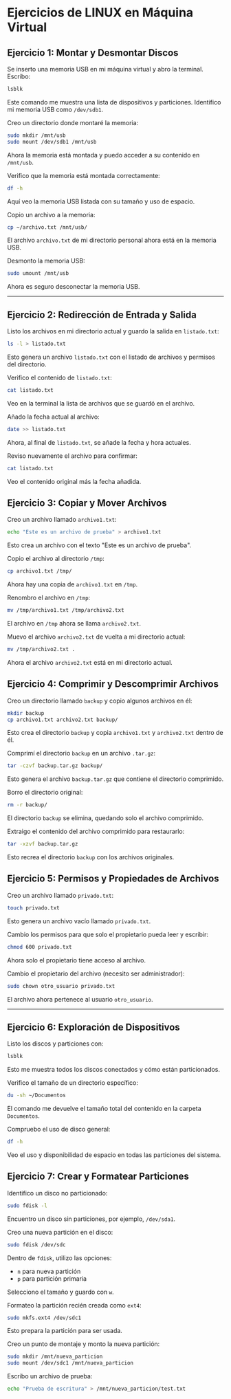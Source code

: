# Ejercicios de LINUX en Máquina Virtual 

## Ejercicio 1: Montar y Desmontar Discos

 Se inserto una memoria USB en mi máquina virtual y abro la terminal. Escribo:

```bash
lsblk
```

Este comando me muestra una lista de dispositivos y particiones. Identifico mi memoria USB como `/dev/sdb1`.

Creo un directorio donde montaré la memoria:

```bash
sudo mkdir /mnt/usb
sudo mount /dev/sdb1 /mnt/usb
```

Ahora la memoria está montada y puedo acceder a su contenido en `/mnt/usb`.

Verifico que la memoria está montada correctamente:

```bash
df -h
```

Aquí veo la memoria USB listada con su tamaño y uso de espacio.

Copio un archivo a la memoria:

```bash
cp ~/archivo.txt /mnt/usb/
```

El archivo `archivo.txt` de mi directorio personal ahora está en la memoria USB.

Desmonto la memoria USB:

```bash
sudo umount /mnt/usb
```

Ahora es seguro desconectar la memoria USB.

---

## Ejercicio 2: Redirección de Entrada y Salida

Listo los archivos en mi directorio actual y guardo la salida en `listado.txt`:

```bash
ls -l > listado.txt
```

Esto genera un archivo `listado.txt` con el listado de archivos y permisos del directorio.

Verifico el contenido de `listado.txt`:

```bash
cat listado.txt
```

Veo en la terminal la lista de archivos que se guardó en el archivo.

Añado la fecha actual al archivo:

```bash
date >> listado.txt
```

Ahora, al final de `listado.txt`, se añade la fecha y hora actuales.

Reviso nuevamente el archivo para confirmar:

```bash
cat listado.txt
```

Veo el contenido original más la fecha añadida.

## Ejercicio 3: Copiar y Mover Archivos

Creo un archivo llamado `archivo1.txt`:

```bash
echo "Este es un archivo de prueba" > archivo1.txt
```

Esto crea un archivo con el texto "Este es un archivo de prueba".

Copio el archivo al directorio `/tmp`:

```bash
cp archivo1.txt /tmp/
```

Ahora hay una copia de `archivo1.txt` en `/tmp`.

Renombro el archivo en `/tmp`:

```bash
mv /tmp/archivo1.txt /tmp/archivo2.txt
```

El archivo en `/tmp` ahora se llama `archivo2.txt`.

Muevo el archivo `archivo2.txt` de vuelta a mi directorio actual:

```bash
mv /tmp/archivo2.txt .
```

Ahora el archivo `archivo2.txt` está en mi directorio actual.



## Ejercicio 4: Comprimir y Descomprimir Archivos

Creo un directorio llamado `backup` y copio algunos archivos en él:

```bash
mkdir backup
cp archivo1.txt archivo2.txt backup/
```

Esto crea el directorio `backup` y copia `archivo1.txt` y `archivo2.txt` dentro de él.

Comprimí el directorio `backup` en un archivo `.tar.gz`:

```bash
tar -czvf backup.tar.gz backup/
```

Esto genera el archivo `backup.tar.gz` que contiene el directorio comprimido.

Borro el directorio original:

```bash
rm -r backup/
```

El directorio `backup` se elimina, quedando solo el archivo comprimido.

Extraigo el contenido del archivo comprimido para restaurarlo:

```bash
tar -xzvf backup.tar.gz
```

Esto recrea el directorio `backup` con los archivos originales.


## Ejercicio 5: Permisos y Propiedades de Archivos

Creo un archivo llamado `privado.txt`:

```bash
touch privado.txt
```

Esto genera un archivo vacío llamado `privado.txt`.

Cambio los permisos para que solo el propietario pueda leer y escribir:

```bash
chmod 600 privado.txt
```

Ahora solo el propietario tiene acceso al archivo.

Cambio el propietario del archivo (necesito ser administrador):

```bash
sudo chown otro_usuario privado.txt
```

El archivo ahora pertenece al usuario `otro_usuario`.

---


## Ejercicio 6: Exploración de Dispositivos

Listo los discos y particiones con:

```bash
lsblk
```

Esto me muestra todos los discos conectados y cómo están particionados.

Verifico el tamaño de un directorio específico:

```bash
du -sh ~/Documentos
```

El comando me devuelve el tamaño total del contenido en la carpeta `Documentos`.

Compruebo el uso de disco general:

```bash
df -h
```

Veo el uso y disponibilidad de espacio en todas las particiones del sistema.



## Ejercicio 7: Crear y Formatear Particiones

Identifico un disco no particionado:

```bash
sudo fdisk -l
```

Encuentro un disco sin particiones, por ejemplo, `/dev/sda1`.

Creo una nueva partición en el disco:

```bash
sudo fdisk /dev/sdc
```

Dentro de `fdisk`, utilizo las opciones:

- `n` para nueva partición
- `p` para partición primaria

Selecciono el tamaño y guardo con `w`.

Formateo la partición recién creada como `ext4`:

```bash
sudo mkfs.ext4 /dev/sdc1
```

Esto prepara la partición para ser usada.

Creo un punto de montaje y monto la nueva partición:

```bash
sudo mkdir /mnt/nueva_particion
sudo mount /dev/sdc1 /mnt/nueva_particion
```

Escribo un archivo de prueba:

```bash
echo "Prueba de escritura" > /mnt/nueva_particion/test.txt
```


